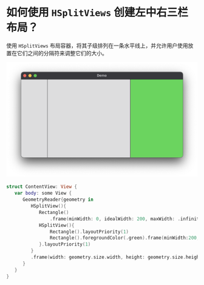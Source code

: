 如何使用 `HSplitViews` 创建左中右三栏布局？
===

使用 `HSplitViews` 布局容器，将其子级排列在一条水平线上，并允许用户使用放置在它们之间的分隔符来调整它们的大小。

![](imgs/1.png)<!--rehype:style=max-width:320px-->

```swift
struct ContentView: View {
   var body: some View {
      GeometryReader{geometry in
         HSplitView(){
            Rectangle()
                .frame(minWidth: 0, idealWidth: 200, maxWidth: .infinity)
            HSplitView(){
                Rectangle().layoutPriority(1)
                Rectangle().foregroundColor(.green).frame(minWidth:200, idealWidth: 200, maxWidth: .infinity)
            }.layoutPriority(1)
         }
         .frame(width: geometry.size.width, height: geometry.size.height)
      }
   }
}
```